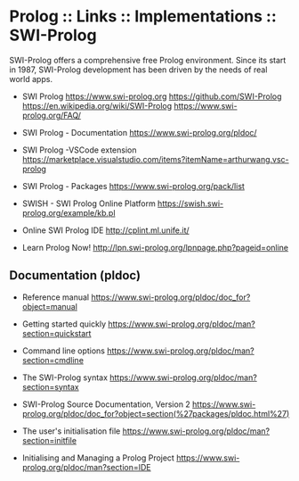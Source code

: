 # Prolog :: Links :: Implementations :: SWI-Prolog

SWI-Prolog offers a comprehensive free Prolog environment. Since its start in 1987, SWI-Prolog development has been driven by the needs of real world apps.

* SWI Prolog
https://www.swi-prolog.org
https://github.com/SWI-Prolog
https://en.wikipedia.org/wiki/SWI-Prolog
https://www.swi-prolog.org/FAQ/

* SWI Prolog - Documentation
https://www.swi-prolog.org/pldoc/

* SWI Prolog -VSCode extension
https://marketplace.visualstudio.com/items?itemName=arthurwang.vsc-prolog

* SWI Prolog - Packages
https://www.swi-prolog.org/pack/list

* SWISH - SWI Prolog Online Platform
https://swish.swi-prolog.org/example/kb.pl

* Online SWI Prolog IDE
http://cplint.ml.unife.it/

* Learn Prolog Now!
http://lpn.swi-prolog.org/lpnpage.php?pageid=online

## Documentation (pldoc)

* Reference manual
https://www.swi-prolog.org/pldoc/doc_for?object=manual

* Getting started quickly
https://www.swi-prolog.org/pldoc/man?section=quickstart

* Command line options
https://www.swi-prolog.org/pldoc/man?section=cmdline

* The SWI-Prolog syntax
https://www.swi-prolog.org/pldoc/man?section=syntax

* SWI-Prolog Source Documentation, Version 2
https://www.swi-prolog.org/pldoc/doc_for?object=section(%27packages/pldoc.html%27)

* The user's initialisation file
https://www.swi-prolog.org/pldoc/man?section=initfile

* Initialising and Managing a Prolog Project
https://www.swi-prolog.org/pldoc/man?section=IDE
